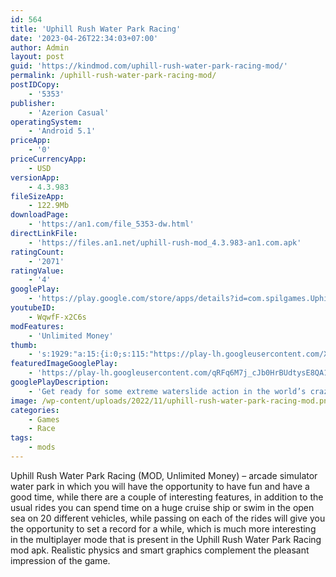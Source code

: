 ```yaml
---
id: 564
title: 'Uphill Rush Water Park Racing'
date: '2023-04-26T22:34:03+07:00'
author: Admin
layout: post
guid: 'https://kindmod.com/uphill-rush-water-park-racing-mod/'
permalink: /uphill-rush-water-park-racing-mod/
postIDCopy:
    - '5353'
publisher:
    - 'Azerion Casual'
operatingSystem:
    - 'Android 5.1'
priceApp:
    - '0'
priceCurrencyApp:
    - USD
versionApp:
    - 4.3.983
fileSizeApp:
    - 122.9Mb
downloadPage:
    - 'https://an1.com/file_5353-dw.html'
directLinkFile:
    - 'https://files.an1.net/uphill-rush-mod_4.3.983-an1.com.apk'
ratingCount:
    - '2071'
ratingValue:
    - '4'
googlePlay:
    - 'https://play.google.com/store/apps/details?id=com.spilgames.UphillRush'
youtubeID:
    - WqwfF-x2C6s
modFeatures:
    - 'Unlimited Money'
thumb:
    - 's:1929:"a:15:{i:0;s:115:"https://play-lh.googleusercontent.com/XqyPp_7JjnpY-W3ANjRnGEO6lH5LSwmIP4N050P8q7_Q5g6rthtIWDIneusKhz0rbVc=w526-h296";i:1;s:116:"https://play-lh.googleusercontent.com/X0WUQog3i6RzHC6ymE16K5c_rUTftegMhw8nYxNP2mjfmbmlZE1e5FyguyERYIoUbm4O=w526-h296";i:2;s:116:"https://play-lh.googleusercontent.com/V_95XxDd2enBPwB0kYluFPnptM7S_SaOmuLg_Os_nVRcdtgZ4JfUd70uXlQx9Kumotmk=w526-h296";i:3;s:115:"https://play-lh.googleusercontent.com/irPGsBgJoIC_ck7zaCwb-NodWhG9LkGJyOD3G8BETEsq-pb48ZvzrdrFomFzmjOPLig=w526-h296";i:4;s:114:"https://play-lh.googleusercontent.com/yu7C2blNf8rS9HvSIZqSqj-ZFtdyyvaLe3FvLbUpiwl9a8gSby9_aLRS9_Ebo4Zhwg=w526-h296";i:5;s:116:"https://play-lh.googleusercontent.com/Ple2-cGcfJWF2Zu8U-aJ2kpJcdJRnpfLc3WI9y5CIP7jVuxFth_VfqXCZTjnQMIaYTiQ=w526-h296";i:6;s:114:"https://play-lh.googleusercontent.com/8I4ix2Tg3sonNSnp1vhsAfYVU4k9q-VP-OppuJ6bwoVyccKs9oIQOVaTb-WFJPmxCg=w526-h296";i:7;s:114:"https://play-lh.googleusercontent.com/SdnYNPcfmPRraE-y7qpWMCqzmlSKkR8HdEp_UufyKKcVsu3CjysmwBn0nrTLfmimfw=w526-h296";i:8;s:116:"https://play-lh.googleusercontent.com/ChfmzO6fuWnr0sBXVBCicxFRfsV7iNKcQjrNRYK7-b5EK57GaQPCz4XVoDOzDvuQUJEj=w526-h296";i:9;s:115:"https://play-lh.googleusercontent.com/ZvDz81uewKSV7Ae5GDclMPzldA9A0J2MlaR_0I7GoK_dLVg09tBrXfj_ZrYtVYL3jBM=w526-h296";i:10;s:114:"https://play-lh.googleusercontent.com/h4NeOTY1WWoiZ57xo_0UkEG30pUyAC83Ty8XwJGf9ocOHiYZlBthBtzPBxLPQfTt3g=w526-h296";i:11;s:115:"https://play-lh.googleusercontent.com/Ee5Cw8RYm0_9rN30rxsbjXFYeiRvlHif6y3RNxd2qId0QqFovbBdKzukPIeZIllOXc0=w526-h296";i:12;s:114:"https://play-lh.googleusercontent.com/zSW4n5xTRgdGfgkeGc8vWm3ZiFucjBLbcOnN0JY51T2K7Mh6WnMx6I6TT0p9cXqsRQ=w526-h296";i:13;s:114:"https://play-lh.googleusercontent.com/56swsmHvLUmIw_Ilz7OGgc3cR8z3JTff_vhEeTCNGNaoN0iVhFX2c_5tq5BvnZA5xA=w526-h296";i:14;s:114:"https://play-lh.googleusercontent.com/dRVFO1WwmPGB6S6Zf_UmIwwCv7MPiyykSq4XGHfubKK5ngnhKQDFEDy8Wtz5_p7AWg=w526-h296";}";'
featuredImageGooglePlay:
    - 'https://play-lh.googleusercontent.com/qRFq6M7j_cJb0HrBUdtysE8QA1YuUqOTHZ0eYPvNbHiKB9fZ9ihpldEkRW8qHYRUkA'
googlePlayDescription:
    - 'Get ready for some extreme waterslide action in the world’s craziest water park racing simulator!🌊 NOW WITH A MULTIPLAYER MODE! 🌊 Try it for free today!.How long can you surf while you perform crazy stunts, flips, and slide through everything in your path?.'
image: /wp-content/uploads/2022/11/uphill-rush-water-park-racing-mod.png
categories:
    - Games
    - Race
tags:
    - mods
---
```


Uphill Rush Water Park Racing (MOD, Unlimited Money) – arcade simulator water park in which you will have the opportunity to have fun and have a good time, while there are a couple of interesting features, in addition to the usual rides you can spend time on a huge cruise ship or swim in the open sea on 20 different vehicles, while passing on each of the rides will give you the opportunity to set a record for a while, which is much more interesting in the multiplayer mode that is present in the Uphill Rush Water Park Racing mod apk. Realistic physics and smart graphics complement the pleasant impression of the game.